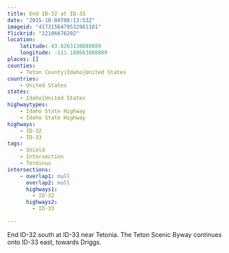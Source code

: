 ```yaml
---
title: End ID-32 at ID-33
date: "2015-10-04T08:13:53Z"
imageid: "4173156479532981101"
flickrid: "22106676202"
location:
    latitude: 43.8263138888889
    longitude: -111.180663888889
places: []
counties:
    - Teton County|Idaho|United States
countries:
    - United States
states:
    - Idaho|United States
highwaytypes:
    - Idaho State Highway
    - Idaho State Highway
highways:
    - ID-32
    - ID-33
tags:
    - Shield
    - Intersection
    - Terminus
intersections:
    - overlap1: null
      overlap2: null
      highways1:
        - ID-32
      highways2:
        - ID-33

---
```

End ID-32 south at ID-33 near Tetonia.  The Teton Scenic Byway continues onto ID-33 east, towards Driggs.
